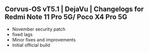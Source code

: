 ## Corvus-OS vT5.1 | DejaVu | Changelogs for Redmi Note 11 Pro 5G/ Poco X4 Pro 5G

- November security patch
- fixed lags
- Minor fixes and improvements
- Initial official build
